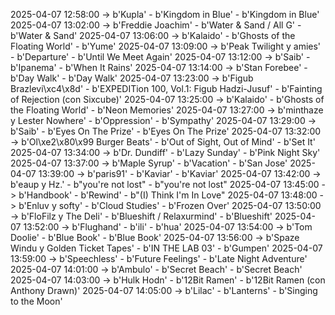 2025-04-07 12:58:00 -> b'Kupla' - b'Kingdom in Blue' - b'Kingdom in Blue'
2025-04-07 13:02:00 -> b'Freddie Joachim' - b'Water & Sand / All G' - b'Water & Sand'
2025-04-07 13:06:00 -> b'Kalaido' - b'Ghosts of the Floating World' - b'Yume'
2025-04-07 13:09:00 -> b'Peak Twilight y amies' - b'Departure' - b'Until We Meet Again'
2025-04-07 13:12:00 -> b'Saib' - b'Ipanema' - b'When It Rains'
2025-04-07 13:14:00 -> b'Stan Forebee' - b'Day Walk' - b'Day Walk'
2025-04-07 13:23:00 -> b'Figub Brazlevi\xc4\x8d' - b'EXPEDITion 100, Vol.1: Figub Hadzi-Jusuf' - b'Fainting of Rejection (con Sixcube)'
2025-04-07 13:25:00 -> b'Kalaido' - b'Ghosts of the Floating World' - b'Neon Memories'
2025-04-07 13:27:00 -> b'minthaze y Lester Nowhere' - b'Oppression' - b'Sympathy'
2025-04-07 13:29:00 -> b'Saib' - b'Eyes On The Prize' - b'Eyes On The Prize'
2025-04-07 13:32:00 -> b'Ol\xe2\x80\x99 Burger Beats' - b'Out of Sight, Out of Mind' - b'Set It'
2025-04-07 13:34:00 -> b'Dr. Dundiff' - b'Lazy Sunday' - b'Pink Night Sky'
2025-04-07 13:37:00 -> b'Maple Syrup' - b'Vacation' - b'San Jose'
2025-04-07 13:39:00 -> b'paris91' - b'Kaviar' - b'Kaviar'
2025-04-07 13:42:00 -> b'eaup y Hz.' - b"you're not lost" - b"you're not lost"
2025-04-07 13:45:00 -> b'Handbook' - b'Rewind' - b"(I) Think I'm In Love"
2025-04-07 13:48:00 -> b'Enluv y softy' - b'Cloud Studies' - b'Frozen Over'
2025-04-07 13:50:00 -> b'FloFilz y The Deli' - b'Blueshift / Relaxurmind' - b'Blueshift'
2025-04-07 13:52:00 -> b'Flughand' - b'ili' - b'hua'
2025-04-07 13:54:00 -> b'Tom Doolie' - b'Blue Book' - b'Blue Book'
2025-04-07 13:56:00 -> b'Spaze Windu y Golden Ticket Tapes' - b'IN THE LAB 03' - b'Gumpen'
2025-04-07 13:59:00 -> b'Speechless' - b'Future Feelings' - b'Late Night Adventure'
2025-04-07 14:01:00 -> b'Ambulo' - b'Secret Beach' - b'Secret Beach'
2025-04-07 14:03:00 -> b'Hulk Hodn' - b'12Bit Ramen' - b'12Bit Ramen (con Anthony Drawn)'
2025-04-07 14:05:00 -> b'Lilac' - b'Lanterns' - b'Singing to the Moon'
